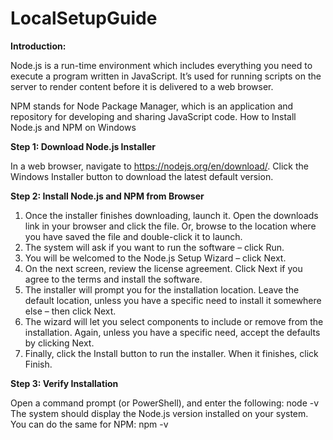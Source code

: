 # LocalSetupGuide
**Introduction:**

Node.js is a run-time environment which includes everything you need to execute a program written in JavaScript. It’s used for running scripts on the server to render content before it is delivered to a web browser.

NPM stands for Node Package Manager, which is an application and repository for developing and sharing JavaScript code.
How to Install Node.js and NPM on Windows

**Step 1: Download Node.js Installer**

In a web browser, navigate to https://nodejs.org/en/download/. Click the Windows Installer button to download the latest default version.

**Step 2: Install Node.js and NPM from Browser**

1. Once the installer finishes downloading, launch it. Open the downloads link in your browser and click the file. Or, browse to the location where you have saved the file and double-click it to launch.
2. The system will ask if you want to run the software – click Run.
3. You will be welcomed to the Node.js Setup Wizard – click Next.
4. On the next screen, review the license agreement. Click Next if you agree to the terms and install the software.
5. The installer will prompt you for the installation location. Leave the default location, unless you have a specific need to install it somewhere else – then click Next.
6. The wizard will let you select components to include or remove from the installation. Again, unless you have a specific need, accept the defaults by clicking Next.
7. Finally, click the Install button to run the installer. When it finishes, click Finish.

**Step 3: Verify Installation**

Open a command prompt (or PowerShell), and enter the following:
node -v
The system should display the Node.js version installed on your system. You can do the same for NPM:
npm -v
